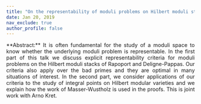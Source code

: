 ```yaml
---
title: "On the representability of moduli problems on Hilbert moduli stacks"
date: Jan 20, 2019
nav_exclude: true
author_profile: false
---
```

<div style="text-align: justify !important; text-justify: inter-word;" markdown="1">
**Abstract:** It is often fundamental for the study of a moduli space to know whether the underlying moduli problem is representable. In the first part of this talk we discuss explicit representability criteria for moduli problems on the Hilbert moduli stacks of Rapoport and Deligne-Pappas. Our criteria also apply over the bad primes and they are optimal in many situations of interest. In the second part, we consider applications of our criteria to the study of integral points on Hilbert modular varieties and we explain how the work of Masser-Wustholz is used in the proofs. This is joint work with Arno Kret.
